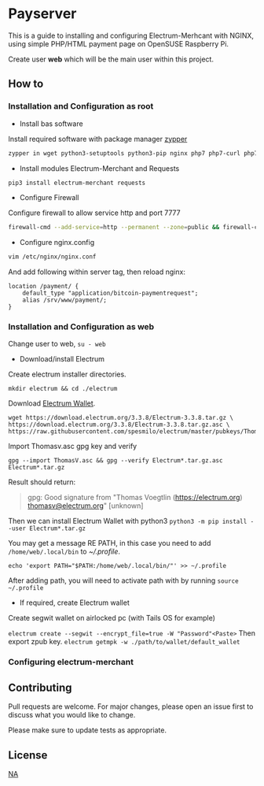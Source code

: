 # Payserver

This is a guide to installing and configuring Electrum-Merhcant with NGINX, using simple PHP/HTML payment page on OpenSUSE Raspberry Pi.

Create user **web** which will be the main user within this project.

## How to

### Installation and Configuration as root

- Install bas software

Install required software with package manager [zypper](https://en.opensuse.org/Portal:Zypper)

```bash
zypper in wget python3-setuptools python3-pip nginx php7 php7-curl php7-fpm
```

- Install modules Electrum-Merchant and Requests

```bash
pip3 install electrum-merchant requests
```

- Configure Firewall

Configure firewall to allow service http and port 7777
```bash
firewall-cmd --add-service=http --permanent --zone=public && firewall-cmd --add-port=7777/tcp --permanent --zone=public && firewall-cmd --reload
```

- Configure nginx.config

```bash
vim /etc/nginx/nginx.conf

```
And add following within server tag, then reload nginx:
```
location /payment/ {
	default_type "application/bitcoin-paymentrequest";
	alias /srv/www/payment/;
}
```

### Installation and Configuration as web

Change user to web, `su - web`

- Download/install Electrum

Create electrum installer directories. 
```
mkdir electrum && cd ./electrum
```
Download [Electrum Wallet](https://electrum.org/#download).

```
wget https://download.electrum.org/3.3.8/Electrum-3.3.8.tar.gz \
https://download.electrum.org/3.3.8/Electrum-3.3.8.tar.gz.asc \
https://raw.githubusercontent.com/spesmilo/electrum/master/pubkeys/ThomasV.asc

```
Import Thomasv.asc gpg key and verify 
```
gpg --import ThomasV.asc && gpg --verify Electrum*.tar.gz.asc Electrum*.tar.gz
```

Result should return: 
> gpg: Good signature from "Thomas Voegtlin (https://electrum.org) <thomasv@electrum.org>" [unknown]

Then we can install Electrum Wallet with python3
`python3 -m pip install --user Electrum*.tar.gz`

You may get a message RE PATH, in this case you need to add `/home/web/.local/bin` to *~/.profile*. 
```
echo 'export PATH="$PATH:/home/web/.local/bin/"' >> ~/.profile
```
After adding path, you will need to activate path with by running `source ~/.profile`


- If required, create Electrum wallet

Create segwit wallet on airlocked pc (with Tails OS for example)

`electrum create --segwit --encrypt_file=true -W "Password"<Paste>`
Then export zpub key.
`electrum getmpk -w ./path/to/wallet/default_wallet`

### Configuring electrum-merchant

## Contributing
Pull requests are welcome. For major changes, please open an issue first to discuss what you would like to change.

Please make sure to update tests as appropriate.

## License
[NA]()
